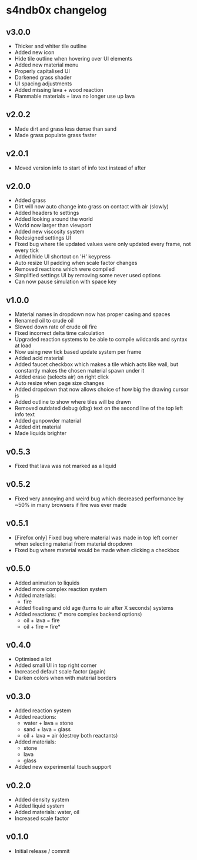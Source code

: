 # s4ndb0x changelog

## v3.0.0
- Thicker and whiter tile outline
- Added new icon
- Hide tile outline when hovering over UI elements
- Added new material menu
- Properly capitalised UI
- Darkened grass shader
- UI spacing adjustments
- Added missing lava + wood reaction
- Flammable materials + lava no longer use up lava


## v2.0.2
- Made dirt and grass less dense than sand
- Made grass populate grass faster


## v2.0.1
- Moved version info to start of info text instead of after


## v2.0.0
- Added grass
- Dirt will now auto change into grass on contact with air (slowly)
- Added headers to settings
- Added looking around the world
- World now larger than viewport
- Added new viscosity system
- Redesigned settings UI
- Fixed bug where tile updated values were only updated every frame, not every tick
- Added hide UI shortcut on 'H' keypress
- Auto resize UI padding when scale factor changes
- Removed reactions which were compiled
- Simplified settings UI by removing some never used options
- Can now pause simulation with space key


## v1.0.0
- Material names in dropdown now has proper casing and spaces
- Renamed oil to crude oil
- Slowed down rate of crude oil fire
- Fixed incorrect delta time calculation
- Upgraded reaction systems to be able to compile wildcards and syntax at load
- Now using new tick based update system per frame
- Added acid material
- Added faucet checkbox which makes a tile which acts like wall, but constantly makes the chosen material spawn under it
- Added erase (selects air) on right click
- Auto resize when page size changes
- Added dropdown that now allows choice of how big the drawing cursor is
- Added outline to show where tiles will be drawn
- Removed outdated debug (dbg) text on the second line of the top left info text
- Added gunpowder material
- Added dirt material
- Made liquids brighter


## v0.5.3
- Fixed that lava was not marked as a liquid


## v0.5.2
- Fixed very annoying and weird bug which decreased performance by ~50% in many browsers if fire was ever made


## v0.5.1
- [Firefox only] Fixed bug where material was made in top left corner when selecting material from material dropdown
- Fixed bug where material would be made when clicking a checkbox


## v0.5.0
- Added animation to liquids
- Added more complex reaction system
- Added materials:
  - fire
- Added floating and old age (turns to air after X seconds) systems
- Added reactions: (* more complex backend options)
  - oil + lava = fire
  - oil + fire = fire*


## v0.4.0
- Optimised a lot
- Added small UI in top right corner
- Increased default scale factor (again)
- Darken colors when with material borders


## v0.3.0
- Added reaction system
- Added reactions:
  - water + lava = stone
  - sand + lava = glass
  - oil + lava = air (destroy both reactants)
- Added materials:
  - stone
  - lava
  - glass
- Added new experimental touch support


## v0.2.0
- Added density system
- Added liquid system
- Added materials: water, oil
- Increased scale factor


## v0.1.0
- Initial release / commit